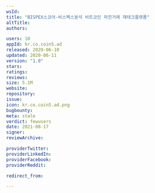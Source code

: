```yaml
---
wsId: 
title: "BISPEX스코어-비스펙스분석 비트코인 마진거래 재테크플랫폼"
altTitle: 
authors:

users: 10
appId: kr.co.coin5.ad
released: 2020-06-10
updated: 2020-06-11
version: "1.0"
stars: 
ratings: 
reviews: 
size: 5.1M
website: 
repository: 
issue: 
icon: kr.co.coin5.ad.png
bugbounty: 
meta: stale
verdict: fewusers
date: 2021-08-17
signer: 
reviewArchive:

providerTwitter: 
providerLinkedIn: 
providerFacebook: 
providerReddit: 

redirect_from:

---
```



